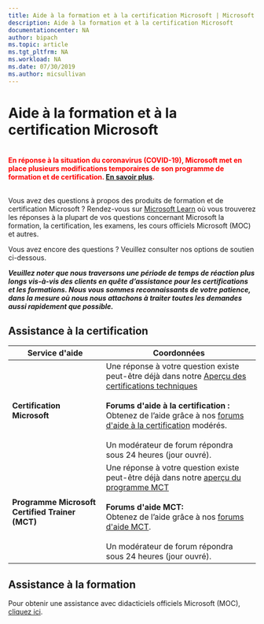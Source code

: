 ```yaml
---
title: Aide à la formation et à la certification Microsoft | Microsoft Docs
description: Aide à la formation et à la certification Microsoft
documentationcenter: NA
author: bipach
ms.topic: article
ms.tgt_pltfrm: NA
ms.workload: NA
ms.date: 07/30/2019
ms.author: micsullivan
---
```

# Aide à la formation et à la certification Microsoft

<div style='color: red;'><strong><font color="red"><br/>En réponse à la situation du coronavirus (COVID-19), Microsoft met en place plusieurs modifications temporaires de son programme de formation et de certification. <a href='/learn/certifications/posts/an-important-update-on-microsoft-training-and-certification'>En savoir plus</a>.</font></strong><br/><br/></div>

Vous avez des questions à propos des produits de formation et de certification Microsoft ? Rendez-vous sur [Microsoft Learn](/learn/certifications/) où vous trouverez les réponses à la plupart de vos questions concernant Microsoft la formation, la certification, les examens, les cours officiels Microsoft (MOC) et autres.

Vous avez encore des questions ? Veuillez consulter nos options de soutien ci-dessous.

***Veuillez noter que nous traversons une période de temps de réaction plus longs vis-à-vis des clients en quête d’assistance pour les certifications et les formations. Nous vous sommes reconnaissants de votre patience, dans la mesure où nous nous attachons à traiter toutes les demandes aussi rapidement que possible.***

## Assistance à la certification

| Service d'aide | Coordonnées |
| ------------- | --- |
| **Certification Microsoft** | Une réponse à votre question existe peut-être déjà dans notre [Aperçu des certifications techniques](https://www.microsoft.com/learning/certification-overview.aspx) <br/><br/> **Forums d'aide à la certification :** <br/>Obtenez de l’aide grâce à nos [forums d'aide à la certification](https://aka.ms/MCPForum) modérés. <br/><br/> Un modérateur de forum répondra sous 24 heures (jour ouvré). |
| **Programme Microsoft Certified Trainer (MCT)** | Une réponse à votre question existe peut-être déjà dans notre [aperçu du programme MCT](https://www.microsoft.com/learning/mct-certification.aspx)<br/><br/>  **Forums d'aide MCT:** <br/> Obtenez de l’aide grâce à nos [forums d'aide MCT](https://aka.ms/MCTForum).<br/><br/> Un modérateur de forum répondra sous 24 heures (jour ouvré). |

## Assistance à la formation

Pour obtenir une assistance avec didacticiels officiels Microsoft (MOC), [cliquez ici](https://docs.microsoft.com/learn/certifications/certification-and-training-help).